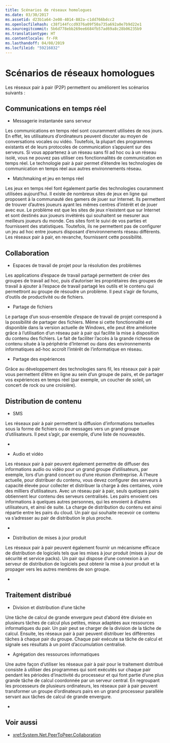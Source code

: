 ```yaml
---
title: Scénarios de réseaux homologues
ms.date: 03/30/2017
ms.assetid: d23b1a64-2e08-4014-882a-c1dd766bdcc2
ms.openlocfilehash: c38f144fccd9376a09f50a735a692a0e7b9d22e1
ms.sourcegitcommit: 5b6d778ebb269ee6684fb57ad69a8c28b06235b9
ms.translationtype: HT
ms.contentlocale: fr-FR
ms.lasthandoff: 04/08/2019
ms.locfileid: "59216832"
---
```

# <a name="peer-to-peer-networking-scenarios"></a>Scénarios de réseaux homologues
Les réseaux pair à pair (P2P) permettent ou améliorent les scénarios suivants :  
  
## <a name="real-time-communications-rtc"></a>Communications en temps réel  
  
-   Messagerie instantanée sans serveur  
  
 Les communications en temps réel sont couramment utilisées de nos jours. En effet, les utilisateurs d’ordinateurs peuvent discuter au moyen de conversations vocales ou vidéo. Toutefois, la plupart des programmes existants et de leurs protocoles de communication s’appuient sur des serveurs. Si vous appartenez à un réseau sans fil ad hoc ou à un réseau isolé, vous ne pouvez pas utiliser ces fonctionnalités de communication en temps réel. Le technologie pair à pair permet d’étendre les technologies de communication en temps réel aux autres environnements réseau.  
  
-   Matchmaking et jeu en temps réel  
  
 Les jeux en temps réel font également partie des technologies couramment utilisées aujourd’hui. Il existe de nombreux sites de jeux en ligne qui proposent à la communauté des gamers de jouer sur Internet. Ils permettent de trouver d’autres joueurs ayant les mêmes centres d’intérêt et de jouer avec eux. Le problème est que les sites de jeux n’existent que sur Internet et sont destinés aux joueurs invétérés qui souhaitent se mesurer aux meilleurs joueurs du monde. Ces sites font le suivi de vos parties et fournissent des statistiques. Toutefois, ils ne permettent pas de configurer un jeu ad hoc entre joueurs disposant d’environnements réseau différents. Les réseaux pair à pair, en revanche, fournissent cette possibilité.  
  
## <a name="collaboration"></a>Collaboration  
  
-   Espaces de travail de projet pour la résolution des problèmes  
  
 Les applications d’espace de travail partagé permettent de créer des groupes de travail ad hoc, puis d’autoriser les propriétaires des groupes de travail à ajouter à l’espace de travail partagé les outils et le contenu qui permettront au groupe de résoudre un problème. Il peut s’agir de forums, d’outils de productivité ou de fichiers.  
  
-   Partage de fichiers  
  
 Le partage d’un sous-ensemble d’espace de travail de projet correspond à la possibilité de partager des fichiers. Même si cette fonctionnalité est disponible dans la version actuelle de Windows, elle peut être améliorée grâce à l’utilisation d’un réseau pair à pair qui facilite la mise à disposition du contenu des fichiers. Le fait de faciliter l’accès à la grande richesse de contenu située à la périphérie d’Internet ou dans des environnements informatiques ad-hoc accroît l’intérêt de l’informatique en réseau.  
  
-   Partage des expériences  
  
 Grâce au développement des technologies sans fil, les réseaux pair à pair vous permettent d’être en ligne au sein d’un groupe de pairs, et de partager vos expériences en temps réel (par exemple, un coucher de soleil, un concert de rock ou une croisière).  
  
## <a name="content-distribution"></a>Distribution de contenu  
  
-   SMS  
  
 Les réseaux pair à pair permettent la diffusion d’informations textuelles sous la forme de fichiers ou de messages vers un grand groupe d’utilisateurs. Il peut s’agir, par exemple, d’une liste de nouveautés.  
  
-  
  
-   Audio et vidéo  
  
 Les réseaux pair à pair peuvent également permettre de diffuser des informations audio ou vidéo pour un grand groupe d’utilisateurs, par exemple, lors d’un grand concert ou d’une réunion d’entreprise. À l’heure actuelle, pour distribuer du contenu, vous devez configurer des serveurs à capacité élevée pour collecter et distribuer la charge à des centaines, voire des milliers d’utilisateurs. Avec un réseau pair à pair, seuls quelques pairs obtiennent leur contenu des serveurs centralisés. Les pairs envoient ces informations à quelques autres personnes, qui les envoient à d’autres utilisateurs, et ainsi de suite. La charge de distribution du contenu est ainsi répartie entre les pairs du cloud. Un pair qui souhaite recevoir ce contenu va s’adresser au pair de distribution le plus proche.  
  
-  
  
-   Distribution de mises à jour produit  
  
 Les réseaux pair à pair peuvent également fournir un mécanisme efficace de distribution de logiciels tels que les mises à jour produit (mises à jour de sécurité et service packs). Un pair qui dispose d’une connexion à un serveur de distribution de logiciels peut obtenir la mise à jour produit et la propager vers les autres membres de son groupe.  
  
-  
  
## <a name="distributed-processing"></a>Traitement distribué  
  
-   Division et distribution d’une tâche  
  
 Une tâche de calcul de grande envergure peut d’abord être divisée en plusieurs tâches de calcul plus petites, mieux adaptées aux ressources informatiques du pair. Un pair peut se charger de la division de la tâche de calcul. Ensuite, les réseaux pair à pair peuvent distribuer les différentes tâches à chaque pair du groupe. Chaque pair exécute sa tâche de calcul et signale ses résultats à un point d’accumulation centralisé.  
  
-   Agrégation des ressources informatiques  
  
 Une autre façon d’utiliser les réseaux pair à pair pour le traitement distribué consiste à utiliser des programmes qui sont exécutés sur chaque pair pendant les périodes d’inactivité du processeur et qui font partie d’une plus grande tâche de calcul coordonnée par un serveur central. En regroupant les processeurs de plusieurs ordinateurs, les réseaux pair à pair peuvent transformer un groupe d’ordinateurs pairs en un grand processeur parallèle servant aux tâches de calcul de grande envergure.  
  
-  
  
## <a name="see-also"></a>Voir aussi

- <xref:System.Net.PeerToPeer.Collaboration>
